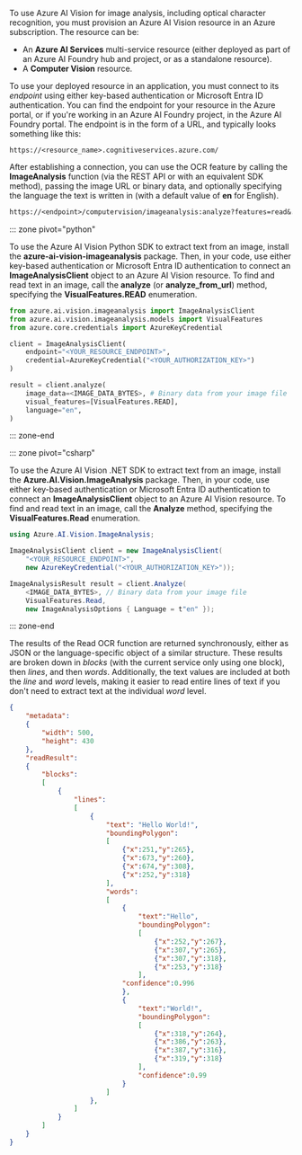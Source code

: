 To use Azure AI Vision for image analysis, including optical character recognition, you must provision an Azure AI Vision resource in an Azure subscription. The resource can be:

- An **Azure AI Services** multi-service resource (either deployed as part of an Azure AI Foundry hub and project, or as a standalone resource).
- A **Computer Vision** resource.

To use your deployed resource in an application, you must connect to its *endpoint* using either key-based authentication or Microsoft Entra ID authentication. You can find the endpoint for your resource in the Azure portal, or if you're working in an Azure AI Foundry project, in the Azure AI Foundry portal. The endpoint is in the form of a URL, and typically looks something like this:

```
https://<resource_name>.cognitiveservices.azure.com/
```

After establishing a connection, you can use the OCR feature by calling the **ImageAnalysis** function (via the REST API or with an equivalent SDK method), passing the image URL or binary data, and optionally specifying the language the text is written in (with a default value of **en** for English).

```rest
https://<endpoint>/computervision/imageanalysis:analyze?features=read&...
```

::: zone pivot="python"

To use the Azure AI Vision Python SDK to extract text from an image, install the **azure-ai-vision-imageanalysis** package. Then, in your code, use either key-based authentication or Microsoft Entra ID authentication to connect an **ImageAnalysisClient** object to an Azure AI Vision resource. To find and read text in an image, call the **analyze** (or **analyze_from_url**) method, specifying the **VisualFeatures.READ** enumeration.

```python
from azure.ai.vision.imageanalysis import ImageAnalysisClient
from azure.ai.vision.imageanalysis.models import VisualFeatures
from azure.core.credentials import AzureKeyCredential

client = ImageAnalysisClient(
    endpoint="<YOUR_RESOURCE_ENDPOINT>",
    credential=AzureKeyCredential("<YOUR_AUTHORIZATION_KEY>")
)

result = client.analyze(
    image_data=<IMAGE_DATA_BYTES>, # Binary data from your image file
    visual_features=[VisualFeatures.READ],
    language="en",
)
```

::: zone-end

::: zone pivot="csharp"

To use the Azure AI Vision .NET SDK to extract text from an image, install the **Azure.AI.Vision.ImageAnalysis** package. Then, in your code, use either key-based authentication or Microsoft Entra ID authentication to connect an **ImageAnalysisClient** object to an Azure AI Vision resource. To find and read text in an image, call the **Analyze** method, specifying the **VisualFeatures.Read** enumeration.

```csharp
using Azure.AI.Vision.ImageAnalysis;

ImageAnalysisClient client = new ImageAnalysisClient(
    "<YOUR_RESOURCE_ENDPOINT>",
    new AzureKeyCredential("<YOUR_AUTHORIZATION_KEY>"));

ImageAnalysisResult result = client.Analyze(
    <IMAGE_DATA_BYTES>, // Binary data from your image file
    VisualFeatures.Read,
    new ImageAnalysisOptions { Language = t"en" });
```

::: zone-end

The results of the Read OCR function are returned synchronously, either as JSON or the language-specific object of a similar structure. These results are broken down in *blocks* (with the current service only using one block), then *lines*, and then *words*. Additionally, the text values are included at both the *line* and *word* levels, making it easier to read entire lines of text if you don't need to extract text at the individual *word* level.

```JSON
{
    "metadata":
    {
        "width": 500,
        "height": 430
    },
    "readResult":
    {
        "blocks":
        [
            {
                "lines":
                [
                    {
                        "text": "Hello World!",
                        "boundingPolygon":
                        [
                            {"x":251,"y":265},
                            {"x":673,"y":260},
                            {"x":674,"y":308},
                            {"x":252,"y":318}
                        ],
                        "words":
                        [
                            {
                                "text":"Hello",
                                "boundingPolygon":
                                [
                                    {"x":252,"y":267},
                                    {"x":307,"y":265},
                                    {"x":307,"y":318},
                                    {"x":253,"y":318}
                                ],
                            "confidence":0.996
                            },
                            {
                                "text":"World!",
                                "boundingPolygon":
                                [
                                    {"x":318,"y":264},
                                    {"x":386,"y":263},
                                    {"x":387,"y":316},
                                    {"x":319,"y":318}
                                ],
                                "confidence":0.99
                            }
                        ]
                    },
                ]
            }
        ]
    }
}
```
